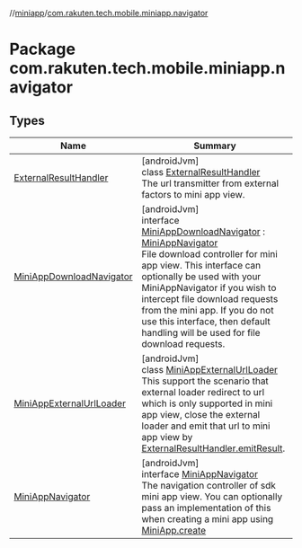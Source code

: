 //[miniapp](../../index.md)/[com.rakuten.tech.mobile.miniapp.navigator](index.md)

# Package com.rakuten.tech.mobile.miniapp.navigator

## Types

| Name | Summary |
|---|---|
| [ExternalResultHandler](-external-result-handler/index.md) | [androidJvm]<br>class [ExternalResultHandler](-external-result-handler/index.md)<br>The url transmitter from external factors to mini app view. |
| [MiniAppDownloadNavigator](-mini-app-download-navigator/index.md) | [androidJvm]<br>interface [MiniAppDownloadNavigator](-mini-app-download-navigator/index.md) : [MiniAppNavigator](-mini-app-navigator/index.md)<br>File download controller for mini app view. This interface can optionally be used with your MiniAppNavigator if you wish to intercept file download requests from the mini app. If you do not use this interface, then default handling will be used for file download requests. |
| [MiniAppExternalUrlLoader](-mini-app-external-url-loader/index.md) | [androidJvm]<br>class [MiniAppExternalUrlLoader](-mini-app-external-url-loader/index.md)<br>This support the scenario that external loader redirect to url which is only supported in mini app view, close the external loader and emit that url to mini app view by [ExternalResultHandler.emitResult](-external-result-handler/emit-result.md). |
| [MiniAppNavigator](-mini-app-navigator/index.md) | [androidJvm]<br>interface [MiniAppNavigator](-mini-app-navigator/index.md)<br>The navigation controller of sdk mini app view. You can optionally pass an implementation of this when creating a mini app using [MiniApp.create](../com.rakuten.tech.mobile.miniapp/-mini-app/create.md) |
